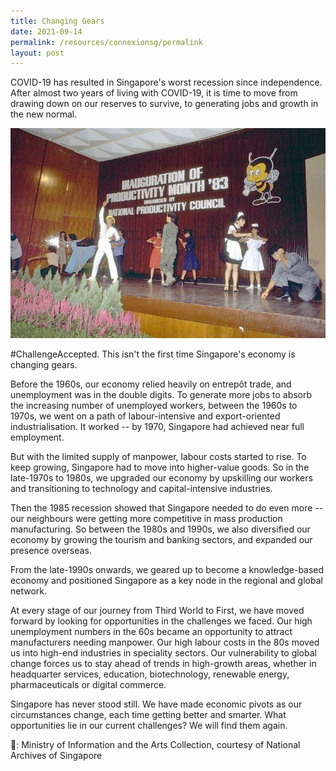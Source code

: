 ```yaml
---
title: Changing Gears
date: 2021-09-14
permalink: /resources/connexionsg/permalink
layout: post
---
```


COVID-19 has resulted in Singapore's worst recession since independence. After almost two years of living with COVID-19, it is time to move from drawing down on our reserves to survive, to generating jobs and growth in the new normal. 

![Alt text for image on Isomer site](/images/changinggears.jpg)

#ChallengeAccepted. This isn't the first time Singapore's economy is changing gears. 

Before the 1960s, our economy relied heavily on entrepôt trade, and unemployment was in the double digits. To generate more jobs to absorb the increasing number of unemployed workers, between the 1960s to 1970s, we went on a path of labour-intensive and export-oriented industrialisation. It worked -- by 1970, Singapore had achieved near full employment. 

But with the limited supply of manpower, labour costs started to rise. To keep growing, Singapore had to move into higher-value goods. So in the late-1970s to 1980s, we upgraded our economy by upskilling our workers and transitioning to technology and capital-intensive industries.

Then the 1985 recession showed that Singapore needed to do even more -- our neighbours were getting more competitive in mass production manufacturing. So between the 1980s and 1990s, we also diversified our economy by growing the tourism and banking sectors, and expanded our presence overseas. 

From the late-1990s onwards, we geared up to become a knowledge-based economy and positioned Singapore as a key node in the regional and global network. 

At every stage of our journey from Third World to First, we have moved forward by looking for opportunities in the challenges we faced. Our high unemployment numbers in the 60s became an opportunity to attract manufacturers needing manpower. Our high labour costs in the 80s moved us into high-end industries in speciality sectors. Our vulnerability to global change forces us to stay ahead of trends in high-growth areas, whether in headquarter services, education, biotechnology, renewable energy, pharmaceuticals or digital commerce.

Singapore has never stood still. We have made economic pivots as our circumstances change, each time getting better and smarter. What opportunities lie in our current challenges? We will find them again. 

📸: Ministry of Information and the Arts Collection, courtesy of National Archives of Singapore
